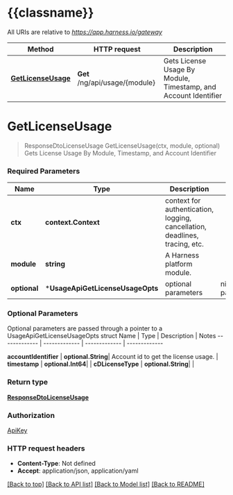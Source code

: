 # {{classname}}

All URIs are relative to *https://app.harness.io/gateway*

Method | HTTP request | Description
------------- | ------------- | -------------
[**GetLicenseUsage**](UsageApi.md#GetLicenseUsage) | **Get** /ng/api/usage/{module} | Gets License Usage By Module, Timestamp, and Account Identifier

# **GetLicenseUsage**
> ResponseDtoLicenseUsage GetLicenseUsage(ctx, module, optional)
Gets License Usage By Module, Timestamp, and Account Identifier

### Required Parameters

Name | Type | Description  | Notes
------------- | ------------- | ------------- | -------------
 **ctx** | **context.Context** | context for authentication, logging, cancellation, deadlines, tracing, etc.
  **module** | **string**| A Harness platform module. | 
 **optional** | ***UsageApiGetLicenseUsageOpts** | optional parameters | nil if no parameters

### Optional Parameters
Optional parameters are passed through a pointer to a UsageApiGetLicenseUsageOpts struct
Name | Type | Description  | Notes
------------- | ------------- | ------------- | -------------

 **accountIdentifier** | **optional.String**| Account id to get the license usage. | 
 **timestamp** | **optional.Int64**|  | 
 **cDLicenseType** | **optional.String**|  | 

### Return type

[**ResponseDtoLicenseUsage**](ResponseDTOLicenseUsage.md)

### Authorization

[ApiKey](../README.md#ApiKey)

### HTTP request headers

 - **Content-Type**: Not defined
 - **Accept**: application/json, application/yaml

[[Back to top]](#) [[Back to API list]](../README.md#documentation-for-api-endpoints) [[Back to Model list]](../README.md#documentation-for-models) [[Back to README]](../README.md)

